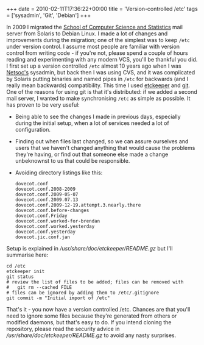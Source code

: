 +++
date = 2010-02-11T17:36:22+00:00
title = 'Version-controlled /etc'
tags = ['sysadmin', 'Git', 'Debian']
+++

In 2009 I migrated the [School of Computer Science and
Statistics](http://www.scss.tcd.ie/) mail server from Solaris to Debian Linux.
I made a lot of changes and improvements during the migration; one of the
simplest was to keep `/etc` under version control.  I assume most people are
familiar with version control from writing code - if you're not, please spend a
couple of hours reading and experimenting with any modern VCS, you'll be
thankful you did.  I first set up a version controlled `/etc` almost 10 years
ago when I was [Netsoc's](http://www.netsoc.tcd.ie/) sysadmin, but back then I
was using CVS, and it was complicated by Solaris putting binaries and named
pipes in `/etc` for backwards (and I really mean backwards) compatibility.  This
time I used [etckeeper](http://etckeeper.branchable.com/) and
[git](http://git-scm.com/).  One of the reasons for using git is that it's
distributed: if we added a second mail server, I wanted to make synchronising
`/etc` as simple as possible.  It has proven to be very useful:

*   Being able to see the changes I made in previous days, especially during the
    initial setup, when a lot of services needed a lot of configuration.

*   Finding out when files last changed, so we can assure ourselves and users
    that we haven't changed anything that would cause the problems they're
    having, or find out that someone else made a change unbeknownst to us that
    could be responsible.

*   Avoiding directory listings like this:

    ```
    dovecot.conf
    dovecot.conf.2008-2009
    dovecot.conf.2009-05-07
    dovecot.conf.2009.07.13
    dovecot.conf.2009-12-19.attempt.3.nearly.there
    dovecot.conf.before-changes
    dovecot.conf.Friday
    dovecot.conf.worked-for-brendan
    dovecot.conf.worked.yesterday
    dovecot.conf.yesterday
    dovecot.jic.conf.jan
    ```

Setup is explained in */usr/share/doc/etckeeper/README.gz* but I'll summarise
here:

```shell
cd /etc
etckeeper init
git status
# review the list of files to be added; files can be removed with
#   git rm --cached FILE
# files can be ignored by adding them to /etc/.gitignore
git commit -m "Initial import of /etc"
```

That's it - you now have a version controlled /etc.  Chances are that you'll
need to ignore some files because they're generated from others or modified
daemons, but that's easy to do.  If you intend cloning the repository, please
read the security advice in */usr/share/doc/etckeeper/README.gz* to avoid any
nasty surprises.
